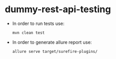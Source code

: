 # dummy-rest-api-testing

* In order to run tests use:

  `mvn clean test`

* In order to generate allure report use:

  `allure serve target/surefire-plugins/`
